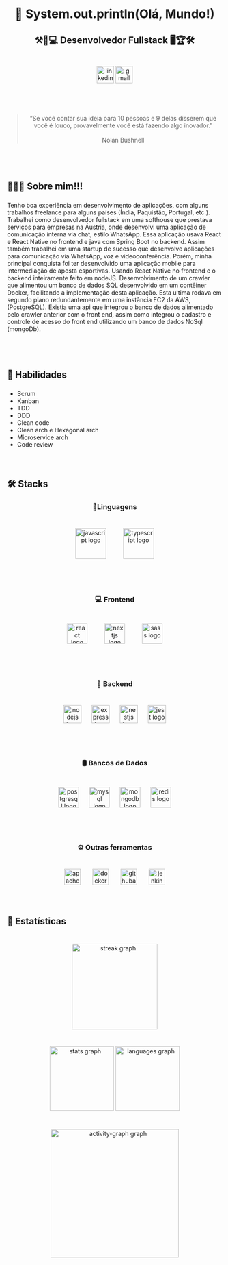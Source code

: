 <h1 align="center">👋 System.out.println(Olá, Mundo!)</h1>

###

<h2 align="center">⚒🥇💻  Desenvolvedor Fullstack  🖥🏆🛠</h2>

###

<br clear="both">

<div align="center">
  <a href="https://www.linkedin.com/in/cledson-leite" target="_blank">
    <img src="https://img.shields.io/static/v1?message=Cledson%20Leite&logo=linkedin&label=&color=0077B5&logoColor=white&labelColor=&style=plastic" height="40" alt="linkedin logo"  />
  </a>
  <a href="csbetsonline@gmail.com" target="_blank">
    <img src="https://img.shields.io/static/v1?message=Gmail&logo=gmail&label=&color=D14836&logoColor=white&labelColor=&style=plastic" height="40" alt="gmail logo"  />
  </a>
</div>

###

<br clear="both">
<br clear="both">

<blockquote align="center">“Se você contar sua ideia para 10 pessoas e 9 delas disserem que você é louco, provavelmente você está fazendo algo inovador.”<br><br>Nolan Bushnell</blockquote>

###

<br clear="both">
<br clear="both">

<h2 align="left">🙋🏽‍♂️  Sobre mim!!!</h2>

###

<p align="left">Tenho boa experiência em desenvolvimento de aplicações, com alguns trabalhos freelance para alguns países (Índia, Paquistão, Portugal, etc.).  Trabalhei como desenvolvedor fullstack em uma softhouse que prestava serviços para empresas na Áustria, onde desenvolvi uma aplicação de comunicação interna via chat, estilo WhatsApp. Essa aplicação usava React e React Native no frontend e java com Spring Boot no backend. Assim também trabalhei em uma startup de sucesso que desenvolve aplicações para comunicação via WhatsApp, voz e videoconferência. Porém, minha principal conquista foi ter desenvolvido uma aplicação mobile para intermediação de aposta esportivas. Usando  React Native no frontend e o backend inteiramente feito em nodeJS. Desenvolvimento de um crawler que alimentou um banco de dados SQL desenvolvido em um contêiner Docker, facilitando a implementação desta aplicação. Esta ultima rodava em segundo plano redundantemente em uma instância EC2 da AWS, (PostgreSQL). Existia uma api que integrou o banco de dados alimentado pelo crawler anterior com o front end, assim como integrou o cadastro e controle de acesso do front end utilizando um banco de dados NoSql (mongoDb).</p>

###

<br clear="both">
<br clear="both">

<h2 align="left">🥇  Habilidades</h2>

###

<ul>
  <li>Scrum</li>
  <li>Kanban</li>
  <li>TDD</li>
  <li>DDD</li>
  <li>Clean code</li>
  <li>Clean arch e Hexagonal arch</li>
  <li>Microservice arch</li>
  <li>Code review</li></ul>

###
<br clear="both">

<h2 align="left">🛠  Stacks</h2>

###

<h3 align="center">📑Linguagens</h3>

###

<br clear="both">

<div align="center">
  <img src="https://skillicons.dev/icons?i=js" height="72" alt="javascript logo"  />
  <img width="32" />
  <img src="https://skillicons.dev/icons?i=ts" height="72" alt="typescript logo"  />
</div>

###

<br clear="both">
<br clear="both">

<h3 align="center">💻  Frontend</h3>

###

<br clear="both">

<div align="center">
  <img src="https://img.shields.io/badge/React-61DAFB?logo=react&logoColor=black&style=for-the-badge" height="48" alt="react logo"  />
  <img width="32" />
  <img src="https://img.shields.io/badge/Next.js-000000?logo=nextdotjs&logoColor=white&style=for-the-badge" height="48" alt="nextjs logo"  />
  <img width="32" />
  <img src="https://img.shields.io/badge/Sass-CC6699?logo=sass&logoColor=black&style=for-the-badge" height="48" alt="sass logo"  />
</div>

###

<br clear="both">
<br clear="both">

<h3 align="center">🔧 Backend</h3>

###

<br clear="both">

<div align="center">
  <img src="https://img.shields.io/badge/Node.js-339933?logo=nodedotjs&logoColor=white&style=for-the-badge" height="42" alt="nodejs logo"  />
  <img width="16" />
  <img src="https://img.shields.io/badge/Express-000000?logo=express&logoColor=white&style=for-the-badge" height="42" alt="express logo"  />
  <img width="16" />
  <img src="https://img.shields.io/badge/NestJS-E0234E?logo=nestjs&logoColor=white&style=for-the-badge" height="42" alt="nestjs logo"  />
  <img width="16" />
  <img src="https://img.shields.io/badge/Jest-C21325?logo=jest&logoColor=white&style=for-the-badge" height="42" alt="jest logo"  />
</div>

###

<br clear="both">
<br clear="both">

<h3 align="center">🛢 Bancos de Dados</h3>

###

<br clear="both">

<div align="center">
  <img src="https://img.shields.io/badge/PostgreSQL-4169E1?logo=postgresql&logoColor=white&style=for-the-badge" height="48" alt="postgresql logo"  />
  <img width="16" />
  <img src="https://img.shields.io/badge/MySQL-4479A1?logo=mysql&logoColor=white&style=for-the-badge" height="48" alt="mysql logo"  />
  <img width="16" />
  <img src="https://img.shields.io/badge/MongoDB-47A248?logo=mongodb&logoColor=white&style=for-the-badge" height="48" alt="mongodb logo"  />
  <img width="16" />
  <img src="https://img.shields.io/badge/Redis-DC382D?logo=redis&logoColor=white&style=for-the-badge" height="48" alt="redis logo"  />
</div>

###

<br clear="both">
<br clear="both">

<h3 align="center">⚙  Outras ferramentas</h3>

###

<br clear="both">

<div align="center">
  <img src="https://img.shields.io/badge/Apache Kafka-231F20?logo=apachekafka&logoColor=white&style=for-the-badge" height="38" alt="apachekafka logo"  />
  <img width="20" />
  <img src="https://img.shields.io/badge/Docker-2496ED?logo=docker&logoColor=white&style=for-the-badge" height="38" alt="docker logo"  />
  <img width="20" />
  <img src="https://img.shields.io/badge/GitHub Actions-2088FF?logo=githubactions&logoColor=white&style=for-the-badge" height="38" alt="githubactions logo"  />
  <img width="20" />
  <img src="https://img.shields.io/badge/Jenkins-D24939?logo=jenkins&logoColor=white&style=for-the-badge" height="38" alt="jenkins logo"  />
</div>

###

<br clear="both">

<h2 align="left">📙  Estatísticas</h2>

###

<br clear="both">

<div align="center">
  <img src="https://streak-stats.demolab.com?user=cledson-leite&locale=pt-br&mode=weekly&theme=codeSTACKr&hide_border=false&border_radius=5&date_format=j/n%5B/Y%5D&order=3" height="200" alt="streak graph"  />
</div>

###

<br clear="both">

<div align="center">
  <img src="https://github-readme-stats.vercel.app/api?username=cledson-leite&hide_title=true&hide_rank=false&show_icons=true&include_all_commits=true&count_private=true&disable_animations=false&theme=codeSTACKr&locale=en&hide_border=false&order=1" height="150" alt="stats graph"  />
  <img src="https://github-readme-stats.vercel.app/api/top-langs?username=cledson-leite&locale=pt-br&hide_title=true&layout=compact&card_width=320&langs_count=10&theme=codeSTACKr&hide_border=false&order=2" height="150" alt="languages graph"  />
</div>

###

<br clear="both">

<div align="center">
  <img src="https://github-readme-activity-graph.vercel.app/graph?username=cledson-leite&radius=16&theme=modern-lilac&area=true&order=5&hide_title=true" height="300" alt="activity-graph graph"  />
</div>

###
